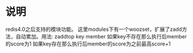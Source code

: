 # 说明
redis4.0之后支持的模块功能。
这里modules下有一个woozset，扩展了zadd方法，自动累加。用法:
zaddtop key member
如果key不存在那么执行后member的score为1
如果key存在那么执行后member的score为之前最高score+1